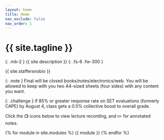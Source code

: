 ```yaml
---
layout: home
title: Home
nav_exclude: false
nav_order: 1
---
```


# {{ site.tagline }}
{: .mb-2 }
{{ site.description }}
{: .fs-6 .fw-300 }

{{ site.staffersnobio }}


 {: .note } 
Final will be closed books/notes/electronics/web. You will be allowed to keep with you two A4-sized sheets (four sides) with any content you want.

 {: .challenge } 
If 85% or greater response rate on SET evaluations (formerly CAPE) by August 4, class gets a 0.5% collective boost to overall grade. 

Click the 📺 icons below to view lecture recording, and ✏️ for annotated notes. 



<!-- [Jump to the current week](#week-03){: .btn } -->

{% for module in site.modules %}
{{ module }}
{% endfor %}
